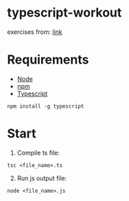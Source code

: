 # typescript-workout

exercises from: [link](https://www.packtpub.com/product/the-typescript-workshop/9781838828493)

# Requirements

- [Node](https://nodejs.org/en/)
- [npm](https://www.npmjs.com/)
- [Typescript](https://www.npmjs.com/package/typescript)

```
npm install -g typescript
```

# Start

1. Compile ts file:
```
tsc <file_name>.ts
```

2. Run js output file:
```
node <file_name>.js
```

